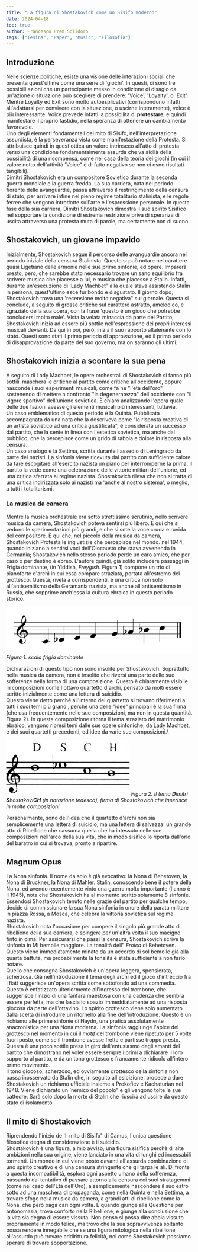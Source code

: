 ```yaml
---
title: "La figura di Shostakovich come un Sisifo moderno"
date: 2024-04-18
toc: true
author: Francesco Prem Solidoro
tags: ["Tesina", "Paper", "Music", "Filosofia"]
---
```


## Introduzione

Nelle scienze politiche, esiste una visione delle interazioni sociali
che presenta quest'ultime come una serie di 'giochi'. In questi, ci sono
tre possibili azioni che un partecipante messo in condizione di disagio
da un'azione o situazione può scegliere di prendere: 'Voice', 'Loyalty',
o 'Exit'. Mentre Loyalty ed Exit sono molto autoesplicativi
(corrispondono infatti all'adattarsi per convivere con la situazione, o
uscirne interamente), voice è più interessante. Voice prevede infatti la
possibilità di **protestare**, e quindi manifestare il proprio fastidio,
nella speranza di ottenere un cambiamento favorevole.\
Uno degli elementi fondamentali del mito di Sisifo, nell'interpretazione
assurdista, è la perseveranza vista come manifestazione della Protesta.
Si attribuisce quindi in quest'ottica un valore intrinseco all'atto di
protesta verso una condizione fondamentalmente assurda che va aldilà
della possibilità di una ricompensa, come nel caso della teoria dei
giochi (in cui il valore netto dell'attività 'Voice" è di fatto negativo
se non ci osno risultati tangibili).\
Dimitri Shostakovich era un compositore Sovietico durante la seconda
guerra mondiale e la guerra fredda. La sua carriera, nata nel periodo
fiorente delle avanguardie, passa attraverso il restringimento della
censura di stato, per arrivare infine nel pieno regime totalitario
stalinista, e le regole ferree che vengono introdotte sull'arte e
l'espressione personale. In questa fase della sua carriera, Dimitri
Shostakovich dimostra il suo spirito Sisifico nel sopportare la
condizione di estrema restrizione priva di speranza di uscita attraverso
una protesta muta di parole, ma certamente non di suono.

## Shostakovich, un giovane impavido

Inizialmente, Shostakovich segue il percorso delle avanguardie ancora
nel periodo iniziale della censura Stalinista. Questo si può notare nel
carattere quasi Ligetiano delle armonie nelle sue prime sinfonie, ed
opere. Imparerà presto, però, che sarebbe stato necessario trovare un
sano equilibrio fra scrivere musica che piacesse a lui, e musica che
piacesse a Stalin. Infatti, durante un'esecuzione di 'Lady Machbet" alla
quale stava assistendo Stalin in persona, quest'ultimo esce furibondo e
disgustato. Il giorno dopo, Shostakovich trova una 'recensione molto
negativa" sul giornale. Questa si conclude, a seguito di grosse critiche
sul carattere astratto, amelodico, e sgraziato della sua opera, con la
frase 'questo è un gioco che potrebbe concludersi molto male'. Vista la
velata minaccia da parte del Partito, Shostakovich inizia ad essere più
sottile nell'espressione dei propri interessi musicali devianti. Da qui
in poi, però, inizia il suo rapporto altalenante con lo stato. Questi
sono stati il primo periodo di approvazione, ed il primo periodo di
disapprovazione da parte del suo governo, ma on saranno gli ultimi.

## Shostakovich inizia a scontare la sua pena

A seguito di Lady Machbet, le opere orchestrali di Shostakovich si fanno
più sottili. maschera le critiche al partito come critiche
all'occidente, oppure nasconde i suoi esperimenti musicali, come fa ne
"l'età dell'oro" sostenendo di mettere a confronto "la degeneratezza"
dell'occidente con "il vigore sportivo" dell'unione sovietica. È chiaro
analizzando l'opera quale delle due fazioni avesse gli elementi musicali
più interessanti, tuttavia.\
Un caso emblematico di questo periodo è la Quinta. Pubblicata
accompagnata da una nota che la descriveva come "la risposta creativa di
un artista sovietico ad una critica giustificata", è considerata un
successo dal partito, che la sente in linea con l'estetica sovietica, ma
anche dal pubblico, che la percepisce come un grido di rabbia e dolore
in risposta alla censura.\
Un caso analogo è la Settima, scritta durante l'assedio di Leningrado da
parte dei nazisti. La sinfonia viene ricevuta dal partito con
sufficiente calore da fare escogitare all'esercito nazista un piano per
interromperne la prima. Il partito la vede come una celebrazione delle
vittorie militari dell'unione, ed una critica sferrata al regime
nazista. Shostakovich rileva che non si tratta di una critica
indirizzata solo ai nazisti ma 'anche al nostro sistema', o meglio, a
tutti i totalitarismi.

### La musica da camera

Mentre la musica orchestrale era sotto strettissimo scrutinio, nello
scrivere musica da camera, Shostakovich poteva sentirsi più libero. È
qui che si vedono le sperimentazioni più grandi, e che si snte la voce
cruda e ruvida del compositore. È qui che, nel piccolo della musica da
camera, Shostakovich Protesta le ingiustizie che percepisce nel mondo.
nel 1944, quando iniziano a sentirsi voci dell'Olocausto che stava
avvenendo in Germania; Shostakovich nello stesso periodo perde un caro
amico, che per caso o per destino è ebreo. L'autore quindi, già solito
includere passaggi in Frigia dominante, (in Yiddish, *Freygish*.
Figura 1) compone un trio di pianoforte d'archi in
cui essa compare straziata, portata all'estremo del grottesco. Questa,
rivela a corrispondenti, è una critica non solo all'antisemitismo della
Geramania nazista, ma anche all'antisemitismo in Russia, che sopprime
anch'essa la cultura ebraica in questo periodo storico.

![yiddish](./ahava-rabbah.jpg)
*Figura 1. scala frigia dominante*

Dichiarazioni di questo tipo non sono insolite per
Shostakovich. Soprattutto nella musica da camera, non è insolito che
riversi una parte delle sue sofferenze nella forma di una composizione.
Questo è chiaramente visibile in composizioni come l'ottavo quartetto
d'archi, pensato da molti essere scritto inizialmente come una lettera
di suicidio.\
Questo viene detto perchè all'interno del quartetto si trovano
riferimenti a tutti i suoi temi più grandi, perchè una delle "idee"
principali è la sua firma (che usa frequentemente nelle sue
composizioni, ma non in questa quantità. Figura 2). In
questa composizione ritorna il tema straziato del matrimonio ebraico,
vengono ripresi temi dalle sue opere sinfoniche, da Lady Machbet, e dei
suoi quartetti precedenti, ed idee da varie sue composizioni.\

![imd](./dsch.jpg)
*Figura 2. Il tema **D**imitri **S**hostakovi**CH** (in notazione tedesca), firma di Shostakovich che inserisce in molte composizioni*

Personalmente, sono dell'idea che il quartetto d'archi non sia
semplicemente una lettera di suicidio, ma una lettera di salvezza: un
grande atto di Ribellione che riassuma quella che ha intessuto nelle sue
composizioni nell'arco della sua vita, che in modo sisifico lo riporta
dall'orlo del baratro in cui si trovava, pronto a ripartire.

## Magnum Opus

La Nona sinfonia. Il nome da solo è già evocativo: la Nona di Behetoven,
la Nona di Bruckner, la Nona di Mahler. Stalin, conoscendo bene il
potere della Nona, ed avendo recentemente vinto una guerra molto
importante (l'anno è il 1945), nota che Shostakovich ha al momento
scritto solamente 8 sinfonie. Essendosi Shostakovich tenuto nelle grazie
del partito per qualche tempo, decide di commissionare la sua Nona
sinfonia in onore della parata militare in piazza Rossa, a Mosca, che
celebra la vittoria sovietica sul regime nazista.\
Shostakovich nota l'occasione per compere il singolo più grande atto di
ribellione della sua carriera, e spingere per un'altra volta il suo
macigno finto in cima. Per assicurarsi che passi la censura,
Shostakovich scrive la sinfonia in Mi bemolle maggiore. La tonalità
dell" *Eroica* di Behetoven. Questo viene immediatamente minato da un
accordo di sol bemolle già alla quarta battuta, ma probabilmente la
tonalità è stata sufficiente a non farlo notare.\
Quello che consegna Shostakovich è un'opera leggera, spensierata,
scherzosa. Già nell'introduzione il tema degli archi ed il gioco
d'intreccio fra i fiati suggerisce un'opera scritta come sottofondo ad
una commedia. Questo è enfatizzato ulteriormente all'ingresso del
trombone, che suggerisce l'inizio di una fanfara maestosa con una
cadenza che sembra essere perfetta, ma che lascia lo spazio
immeddiatamente ad una risposta giocosa da parte dell'ottavino. Lo
spirito grottesco viene solo aumentato dalla scelta di introdurre un
ritornello alla fine dell'introduzione. Questo è un richiamo alle prime
sinfonie di Haydn, una pratica assolutamente anacronistica per una Nona
moderna. La sinfonia raggiunge l'apice del grottesco nel momento in cui
il *motif* del trombone viene ripetuto per 5 volte fuori posto, come se
il trombone avesse fretta e partisse troppo presto. Questa è una poco
sottile presa in giro dell'entusiasmo degli amanti del partito che
dimostrano nel voler essere sempre i primi a dichiarare il loro supporto
al partito, e da un tono grottesco e francamente ridicolo all'intero
primo movimento.\
Il tono giocoso, scherzoso, ed ovviamente grottesco della sinfonia non
passa inosservato da Stalin che, in seguito all'esibizione, procede a
dare Shostakovich un richiamo ufficiale insieme a Prokofiev e
Kachaturian nel 1948. Viene dichiarato un 'nemico del popolo" e gli
vengono tolte le sue cattedre. Sarà solo dopo la morte di Stalin che
riuscirà ad uscire da questo stato di isolamento.

## Il mito di Shostakovich

Riprendendo l'inizio de 'Il mito di Sisifo" di Camus, l'unica questione
filosofica degna di considerazione è il suicidio.\
Shostakovich è una figura, a mio avviso, una figura sisifica perchè di
alte ambizioni nella sua origine, viene lanciato in una vita di lunghi
ed incessabili tormenti. Un mondo in cui viene posto davanti all'assurda
combinazione di uno spirito creativo e di una censura stringente che gli
tarpa le ali. Di fronte a questa incompatibilità, esplora ogni aspetto
umano della sofferenza, passando dal tentativo di passare attorno alla
censura coi suoi stratagemmi (come nel caso dell'Età dell'Oro), a
semplicemente nascondere il suo estro sotto ad una maschera di
propaganda, come nella Quinta e nella Settima, a trovare sfogo nella
musica da camera, a grandi atti di ribellione come la Nona, che però
paga cari ogni volta. E quando giunge alla Questione per antonomasia,
trova conforto nella Ribellione, e giunge alla conclusione che la vita
sia degna di essere vissuta. Non penso si possa dire abbia vissuto
propriamente in modo felice, ma trovo che la sua sopravvivenza soltanto
possa rendere innegabile che se una figura mitologica nella ribellione
all'assurdo può trovare addirittura felicità, noi come Shostakovich
possiamo sperare di trovare sopportazione.

